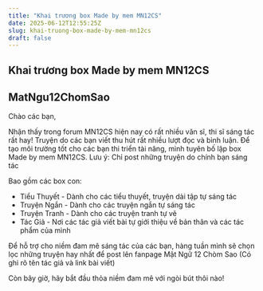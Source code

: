 ```yaml
---
title: "Khai trương box Made by mem MN12CS"
date: 2025-06-12T12:55:25Z
slug: khai-truong-box-made-by-mem-mn12cs
draft: false
---
```


## Khai trương box Made by mem MN12CS

## MatNgu12ChomSao

Chào các bạn,
 
Nhận thấy trong forum MN12CS hiện nay có rất nhiều văn sĩ, thi sĩ sáng tác rất hay! Truyện do các bạn viết thu hút rất nhiều lượt đọc và bình luận.
Để tạo môi trường tốt cho các bạn thi triển tài năng, mình tuyên bố lập box Made by mem MN12CS.
Lưu ý: Chỉ post những truyện do chính bạn sáng tác
 
Bao gồm các box con:
- Tiểu Thuyết - Dành cho các tiểu thuyết, truyện dài tập tự sáng tác
- Truyện Ngắn - Dành cho các truyện ngắn tự sáng tác
- Truyện Tranh - Dành cho các truyện tranh tự vẽ
- Tác Giả - Nơi các tác giả viết bài tự giới thiệu về bản thân và các tác phẩm của mình
 
Để hỗ trợ cho niềm đam mê sáng tác của các bạn, hàng tuần mình sẽ chọn lọc những truyện hay nhất để post lên fanpage Mật Ngữ 12 Chòm Sao (Có ghi rõ tên tác giả và link bài viết)
 
Còn bây giờ, hãy bắt đầu thỏa niềm đam mê với ngòi bút thôi nào!